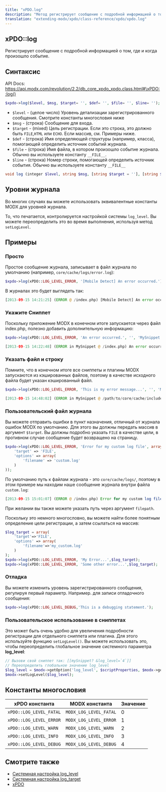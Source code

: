 ```yaml
---
title: "xPDO.log"
description: "Метод регистрирует сообщение с подробной информацией о том, где и когда произошло событие"
translation: "extending-modx/xpdo/class-reference/xpdo/xpdo.log"
---
```


## xPDO::log

Регистрирует сообщение с подробной информацией о том, где и когда произошло событие.

## Синтаксис

API Docs: <https://api.modx.com/revolution/2.2/db_core_xpdo_xpdo.class.html#\xPDO::log()>

```php
$xpdo->log($level, $msg, $target= '', $def= '', $file= '', $line= '');
```

-   `$level` - (целое число) Уровень детализации зарегистрированного сообщения. Смотрите константы многословия ниже
-   `$msg` - (строка) Сообщение для входа.
-   `$target` - (mixed) Цель регистрации. Если это строка, это должно быть `FILE`,`HTML` или `ECHO`. Если массив, см. Примеры ниже.
-   `$def` - (строка) Имя определяющей структуры (например, класса), помогающей определить источник событий журнала.
-   `$file` - (строка) Имя файла, в котором произошло событие журнала. Обычно вы используете константу `__FILE__`.
-   `$line` - (строка) Номер строки, помогающей определить источник события. Обычно вы используете константу `__FILE__`

```php
void log (integer $level, string $msg, [string $target = ''], [string $def = ''], [string $file = ''], [string $line = ''])
```

## Уровни журнала

Во многих случаях вы можете использовать эквивалентные константы MODX для уровней журнала.

То, что печатается, контролируется настройкой системы `log_level`. Вы можете переопределить это во время выполнения, используя метод `setLogLevel`.

## Примеры

### Просто

Простое сообщение журнала, записывает в файл журнала по умолчанию (например, `core/cache/logs/error.log`):

```php
$xpdo->log(xPDO::LOG_LEVEL_ERROR, '[Mobile Detect] An error occurred.');
```

В журналах это будет выглядеть так:

```php
[2013-09-15 14:21:25] (ERROR @ /index.php) [Mobile Detect] An error occurred.
```

### Укажите Сниппет

Поскольку приложение MODX в конечном итоге запускается через файл index.php, полезно добавить дополнительную информацию:

```php
$xpdo->log(xPDO::LOG_LEVEL_ERROR, 'An error occurred.', '', 'MySnippet');
```

```php
[2013-09-15 14:22:48] (ERROR in MySnippet @ /index.php) An error occurred
```

### Указать файл и строку

Помните, что в конечном итоге все сниппеты и плагины MODX запускаются из кэшированных файлов, поэтому в качестве исходного файла будет указан кэшированный файл.

```php
$xpdo->log(xPDO::LOG_LEVEL_ERROR, 'This is my error message...', '', 'MySnippet', __FILE__, __LINE__);
```

```php
[2013-09-15 14:48:02] (ERROR in MySnippet @ /path/to/core/cache/includes/elements/modsnippet/28.include.cache.php : 7) This is my error message...
```

### Пользовательский файл журнала

Вы можете отправить ошибки в пункт назначения, отличный от журнала ошибок MODX по умолчанию. Для этого вы должны передать массив в аргумент `$target`. Вы должны подробно указать `FILE` в качестве цели, в противном случае сообщение будет возвращено на страницу.

```php
$xpdo->log(xPDO::LOG_LEVEL_ERROR, 'Error for my custom log file', array(
    'target' => 'FILE',
    'options' => array(
        'filename' => 'custom.log'
    )
));
```

По умолчанию путь к файлам журнала - это `core/cache/logs/`, поэтому в этом примере мы находим наше сообщение журнала внутри файла `custom.log`:

```php
[2013-09-15 15:01:07] (ERROR @ /index.php) Error for my custom log file
```

При желании вы также можете указать путь через аргумент `filepath`.

Поскольку это немного многословно, вы можете найти более понятным определение цели регистрации, а затем ссылаться на массив:

```php
$log_target = array(
    'target'=>'FILE',
    'options' => array(
        'filename'=>'my_custom.log'
    )
);
$xpdo->log(xPDO::LOG_LEVEL_ERROR, 'My Error...',$log_target);
$xpdo->log(xPDO::LOG_LEVEL_ERROR, 'Some other error...',$log_target);
```

### Отладка

Вы можете изменить уровень зарегистрированного сообщения, регулируя первый параметр. Например. для записи отладочного сообщения:

```php
$xpdo->log(xPDO::LOG_LEVEL_DEBUG,'This is a debugging statement.');
```

### Пользовательское использование в сниппетах

Это может быть очень удобно для увеличения подробности регистрации для отдельного сниппета или плагина. Для этого используйте функцию `setLogLevel()`. Вы можете использовать это, чтобы переопределить глобальное значение системного параметра **log_level**:

```php
// Вызови свой сниппет так: [[mySnippet? &log_level=`4`]]
// Переопределить глобальное значение log_level
$log_level = $modx->getOption('log_level', $scriptProperties, $modx->getOption('log_level'));
$modx->setLogLevel($log_level);
```

## Константы многословия

| xPDO константа          | MODX константа         | Значение |
| ----------------------- | ---------------------- | -------- |
| `xPDO::LOG_LEVEL_FATAL` | `MODX_LOG_LEVEL_FATAL` | 0        |
| `xPDO::LOG_LEVEL_ERROR` | `MODX_LOG_LEVEL_ERROR` | 1        |
| `xPDO::LOG_LEVEL_WARN`  | `MODX_LOG_LEVEL_WARN`  | 2        |
| `xPDO::LOG_LEVEL_INFO`  | `MODX_LOG_LEVEL_INFO`  | 3        |
| `xPDO::LOG_LEVEL_DEBUG` | `MODX_LOG_LEVEL_DEBUG` | 4        |

## Смотрите также

-   [Системная настройка log_level](building-sites/settings/log_level)
-   [Системная настройка log_target](building-sites/settings/log_target)
-   [xPDO](extending-modx/xpdo "xPDO")
